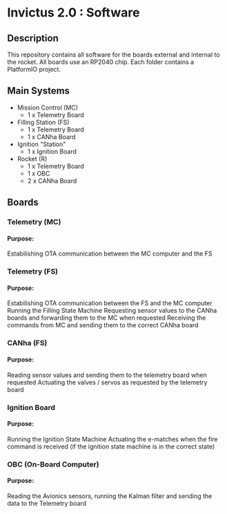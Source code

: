 # Invictus 2.0 : Software
## Description
This repository contains all software for the boards external and internal to the rocket.
All boards use an RP2040 chip.
Each folder contains a PlatformIO project.

## Main Systems
- Mission Control (MC)
    - 1 x Telemetry Board
- Filling Station (FS)
    - 1 x Telemetry Board
    - 1 x CANha Board
- Ignition "Station"
    - 1 x Ignition Board
- Rocket (R)
    - 1 x Telemetry Board
    - 1 x OBC
    - 2 x CANha Board
  
## Boards
### Telemetry (MC)
#### Purpose:
Estabilishing OTA communication between the MC computer and the FS

### Telemetry (FS)
#### Purpose:
Estabilishing OTA communication between the FS and the MC computer 
Running the Filling State Machine
Requesting sensor values to the CANha boards and forwarding them to the MC when requested
Receiving the commands from MC and sending them to the correct CANha board

### CANha (FS)
#### Purpose:
Reading sensor values and sending them to the telemetry board when requested
Actuating the valves / servos as requested by the telemetry board

### Ignition Board
#### Purpose:
Running the Ignition State Machine
Actuating the e-matches when the fire command is received (if the ignition state machine is in the correct state)

### OBC (On-Board Computer)
#### Purpose:
Reading the Avionics sensors, running the Kalman filter and sending the data to the Telemetry board

